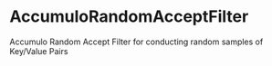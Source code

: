 AccumuloRandomAcceptFilter
==========================

Accumulo Random Accept Filter for conducting random samples of Key/Value Pairs
